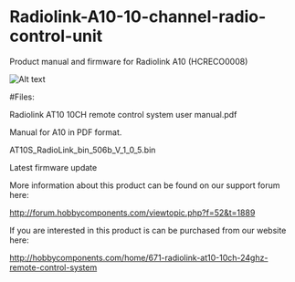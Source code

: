 # Radiolink-A10-10-channel-radio-control-unit
Product manual and firmware for Radiolink A10 (HCRECO0008)

![Alt text](http://hobbycomponents.com/img/p/1/6/9/0/1690.jpg "Radiolink A10")

#Files:

Radiolink AT10 10CH remote control system user manual.pdf

Manual for A10 in PDF format.

AT10S_RadioLink_bin_506b_V_1_0_5.bin

Latest firmware update


More information about this product can be found on our support forum here:

http://forum.hobbycomponents.com/viewtopic.php?f=52&t=1889

If you are interested in this product is can be purchased from our website here:

http://hobbycomponents.com/home/671-radiolink-at10-10ch-24ghz-remote-control-system
